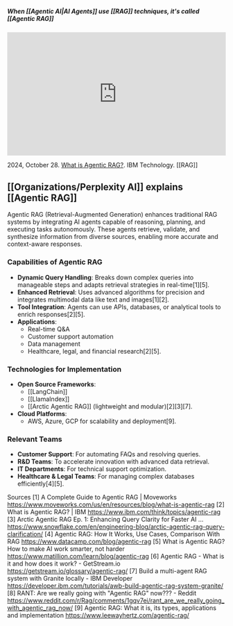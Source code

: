 
##### When [[Agentic AI|AI Agents]] use [[RAG]] techniques, it's called [[Agentic RAG]]
<iframe 
  style="aspect-ratio:16/9;width:100%;height:auto" 
  src="https://www.youtube.com/embed/0z9_MhcYvcY?si=zmvd8q4P5U_RtHSC" 
  title="YouTube video player" 
  frameborder="0" 
  allow="accelerometer; autoplay; clipboard-write; encrypted-media; gyroscope; picture-in-picture; web-share" 
  referrerpolicy="strict-origin-when-cross-origin" 
  allowfullscreen
></iframe>

2024, October 28. [What is Agentic RAG?](https://youtu.be/0z9_MhcYvcY?si=zmvd8q4P5U_RtHSC). IBM Technology. [[RAG]]

## [[Organizations/Perplexity AI]] explains [[Agentic RAG]]
Agentic RAG (Retrieval-Augmented Generation) enhances traditional RAG systems by integrating AI agents capable of reasoning, planning, and executing tasks autonomously. These agents retrieve, validate, and synthesize information from diverse sources, enabling more accurate and context-aware responses.

### **Capabilities of Agentic RAG**
- **Dynamic Query Handling**: Breaks down complex queries into manageable steps and adapts retrieval strategies in real-time[1][5].
- **Enhanced Retrieval**: Uses advanced algorithms for precision and integrates multimodal data like text and images[1][2].
- **Tool Integration**: Agents can use APIs, databases, or analytical tools to enrich responses[2][5].
- **Applications**:
  - Real-time Q&A
  - Customer support automation
  - Data management
  - Healthcare, legal, and financial research[2][5].

### **Technologies for Implementation**
- **Open Source Frameworks**:
  - [[LangChain]]
  - [[LlamaIndex]]
  - [[Arctic Agentic RAG]] (lightweight and modular)[2][3][7].
- **Cloud Platforms**:
  - AWS, Azure, GCP for scalability and deployment[9].

### **Relevant Teams**
- **Customer Support**: For automating FAQs and resolving queries.
- **R&D Teams**: To accelerate innovation with advanced data retrieval.
- **IT Departments**: For technical support optimization.
- **Healthcare & Legal Teams**: For managing complex databases efficiently[4][5].

Sources
[1] A Complete Guide to Agentic RAG | Moveworks https://www.moveworks.com/us/en/resources/blog/what-is-agentic-rag
[2] What is Agentic RAG? | IBM https://www.ibm.com/think/topics/agentic-rag
[3] Arctic Agentic RAG Ep. 1: Enhancing Query Clarity for Faster AI ... https://www.snowflake.com/en/engineering-blog/arctic-agentic-rag-query-clarification/
[4] Agentic RAG: How It Works, Use Cases, Comparison With RAG https://www.datacamp.com/blog/agentic-rag
[5] What is Agentic RAG? How to make AI work smarter, not harder https://www.matillion.com/learn/blog/agentic-rag
[6] Agentic RAG - What is it and how does it work? - GetStream.io https://getstream.io/glossary/agentic-rag/
[7] Build a multi-agent RAG system with Granite locally - IBM Developer https://developer.ibm.com/tutorials/awb-build-agentic-rag-system-granite/
[8] RANT: Are we really going with "Agentic RAG" now??? - Reddit https://www.reddit.com/r/Rag/comments/1gqv7ei/rant_are_we_really_going_with_agentic_rag_now/
[9] Agentic RAG: What it is, its types, applications and implementation https://www.leewayhertz.com/agentic-rag/

